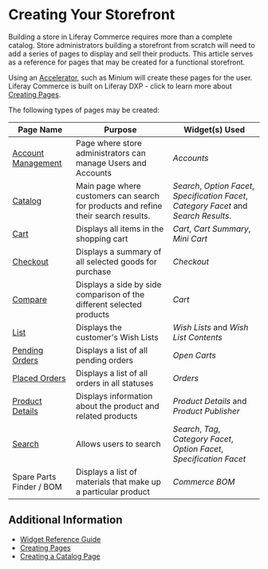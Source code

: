 # Creating Your Storefront

Building a store in Liferay Commerce requires more than a complete catalog. Store administrators building a storefront from scratch will need to add a series of pages to display and sell their products. This article serves as a reference for pages that may be created for a functional storefront.

Using an [Accelerator](../starting-a-store/accelerators.md), such as Minium will create these pages for the user. Liferay Commerce is built on Liferay DXP - click to learn more about [Creating Pages](https://help.liferay.com/hc/en-us/articles/360018171291-Creating-Pages).

The following types of pages may be created:

| Page Name                                                               | Purpose                                                                            | Widget(s) Used                                                                          |
| ----------------------------------------------------------------------- | ---------------------------------------------------------------------------------- | --------------------------------------------------------------------------------------- |
| [Account Management](./commerce-storefront-pages/account-management.md) | Page where store administrators can manage Users and Accounts                      | _Accounts_                                                                              |
| [Catalog](./commerce-storefront-pages/catalog.md)                       | Main page where customers can search for products and refine their search results. | _Search_, _Option Facet_, _Specification Facet_, _Category Facet_ and _Search Results_. |
| [Cart](./commerce-storefront-pages/cart.md)                             | Displays all items in the shopping cart                                            | _Cart_, _Cart Summary_, _Mini Cart_                                                     |
| [Checkout](./commerce-storefront-pages/checkout.md)                     | Displays a summary of all selected goods for purchase                              | _Checkout_                                                                              |
| [Compare](./commerce-storefront-pages/compare.md)                       | Displays a side by side comparison of the different selected products              | _Cart_                                                                                  |
| [List](./commerce-storefront-pages/list.md)                             | Displays the customer's Wish Lists                                                 | _Wish Lists_ and _Wish List Contents_                                                   |
| [Pending Orders](./commerce-storefront-pages/pending-orders.md)         | Displays a list of all pending orders                                              | _Open Carts_                                                                            |
| [Placed Orders](./commerce-storefront-pages/placed-orders.md)           | Displays a list of all orders in all statuses                                      | _Orders_                                                                                |
| [Product Details](./commerce-storefront-pages/product-details.md)       | Displays information about the product and related products                        | _Product Details_ and _Product Publisher_                                               |
| [Search](./commerce-storefront-pages/search.md)                         | Allows users to search                                                             | _Search_, _Tag_, _Category Facet_, _Option Facet_, _Specification Facet_                |
| Spare Parts Finder / BOM                                                | Displays a list of materials that make up a particular product                     | _Commerce BOM_                                                                          |

## Additional Information

-   [Widget Reference Guide](../creating-store-content/widget-reference.md)
-   [Creating Pages](https://help.liferay.com/hc/en-us/articles/360018171291-Creating-Pages)
-   [Creating a Catalog Page](./creating-a-catalog-page.md)
